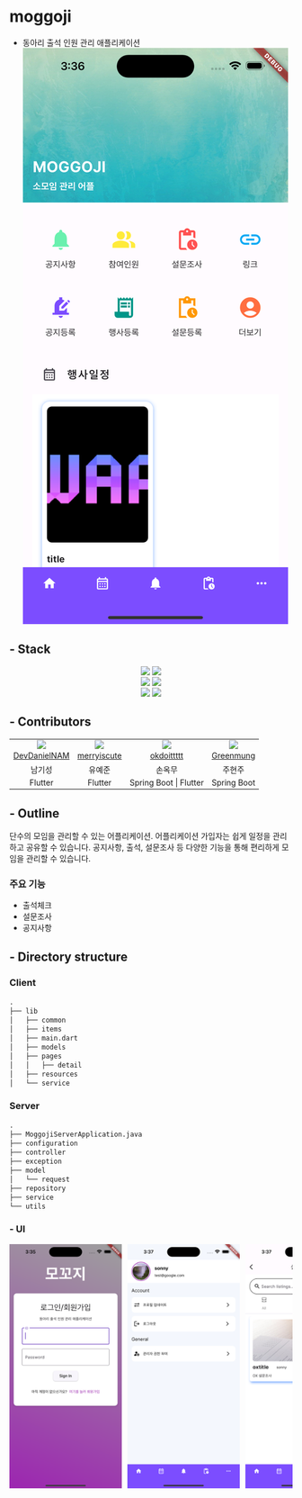 # moggoji

- 동아리 출석 인원 관리 애플리케이션
![Test Image](assets/main_screen.png)


## - Stack
<div align = "center">
<img src="https://img.shields.io/badge/Flutter-1572B6?style=flat-square&logo=flutter&logoColor=white"/>
<img src="https://img.shields.io/badge/Spring Boot-3DDC84?style=flat-square&logo=springboot&logoColor=white"/>
<br>
<img src="https://img.shields.io/badge/Java-E34F26?style=flat-square&logo=&logoColor=white"/>
<img src="https://img.shields.io/badge/Dart-1572B6?style=flat-square&logo=dart&logoColor=white"/>
<br>
<a href="https://wonderful-report-e58.notion.site/Digital-Therapeutics-2e807e0fe933492282105bd76665ba36?pvs=4" target="_blank"><img src="https://img.shields.io/badge/Notion-000000?style=flat-square&logo=Notion&logoColor=white"/></a>
<a href="https://github.com/pknu-wap/2023_2_APP_TEAM1" target="_blank"><img src="https://img.shields.io/badge/Github-181717?style=flat-square&logo=Github&logoColor=white"/></a>
</div>


## - Contributors
<table>
  <tr>
    <td align="center">
      <a href="https://github.com/DevDanielNAM" target="_blank">
        <img src="https://avatars.githubusercontent.com/u/108088887?v=4" width="120px;"/>
        <br />
        <a href="https://github.com/pknu-wap/2023_2_APP_MOGGOJI/commits/main?author=DevDanielNAM" title="Code">DevDanielNAM </a>
    </td>
    <td align="center">
      <a href="https://github.com/merryiscute" target="_blank">
        <img src="https://avatars.githubusercontent.com/u/144321431?v=4" width="120px;"/>
        <br />
        <a href="https://github.com/pknu-wap/2023_2_APP_MOGGOJI/commits/main?author=merryiscute" title="Code">merryiscute </a>
    </td>
    <td align="center">
      <a href="https://github.com/okdoittttt" target="_blank">
        <img src="https://avatars.githubusercontent.com/u/94339333?v=4" width="120px;"/>
        <br />
        <a href="https://github.com/pknu-wap/2023_2_APP_MOGGOJI/commits/main?author=okdoittttt" title="Code">okdoittttt </a>
    </td>
    <td align="center">
      <a href="https://github.com/Greenmung" target="_blank">
        <img src="https://avatars.githubusercontent.com/u/144675142?v=4" width="120px;"/>
        <br />
        <a href="https://github.com/pknu-wap/2023_2_APP_MOGGOJI/commits/main?author=Greenmung" title="Code">Greenmung </a>
    </td>
  </tr>
  <tr>
    <td align="center">남기성</td>
    <td align="center">유예준</td>
    <td align="center">손옥무</td>
    <td align="center">주현주</td>
  </tr>
    <tr>
    <td align="center">Flutter</td>
    <td align="center">Flutter</td>
    <td align="center">Spring Boot | Flutter</td>
    <td align="center">Spring Boot</td>
  </tr>
</table>

## - Outline
단수의 모임을 관리할 수 있는 어플리케이션. 어플리케이션 가입자는 쉽게 일정을 관리하고 공유할 수 있습니다.
공지사항, 출석, 설문조사 등 다양한 기능을 통해 편리하게 모임을 관리할 수 있습니다.

### 주요 기능
- 출석체크
- 설문조사
- 공지사항

## - Directory structure

### Client
    .
    ├── lib
    │   ├── common
    │   ├── items
    │   ├── main.dart
    │   ├── models
    │   ├── pages
    │   │   ├── detail
    │   ├── resources
    │   └── service

### Server
    .
    ├── MoggojiServerApplication.java
    ├── configuration
    ├── controller
    ├── exception
    ├── model
    │   └── request
    ├── repository
    ├── service
    └── utils

### - UI
<div style="white-space: nowrap; overflow-x: scroll; overflow-y: hidden; display: flex; gap: 10px;">
    <img src="assets/login.png" alt="Login Image" style="flex-shrink: 0; width: 200px; height: auto;"/>
    <img src="assets/more.png" alt="More Image" style="flex-shrink: 0; width: 200px; height: auto;"/>
    <img src="assets/survey_list.png" alt="Pari List Image" style="flex-shrink: 0; width: 200px; height: auto;"/>    
    <img src="assets/oxplot.png" alt="OX Plot Image" style="flex-shrink: 0; width: 200px; height: auto;"/>
    <img src="assets/plot.png" alt="Plot Image" style="flex-shrink: 0; width: 200px; height: auto;"/>
    <img src="assets/schedule_list.png" alt="Pari List Image" style="flex-shrink: 0; width: 200px; height: auto;"/>    
    <img src="assets/parti_list.png" alt="Pari List Image" style="flex-shrink: 0; width: 200px; height: auto;"/>
    <img src="assets/notice_list.png" alt="Notice List Image" style="flex-shrink: 0; width: 200px; height: auto;"/>
</div>